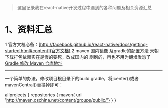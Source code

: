 > 这里记录我在react-native开发过程中遇到的各种问题及相关资源汇总

# 1、资料汇总 

1 官方文档必备：[http://facebook.github.io/react-native/docs/getting-started.html#content](官方文档)
2 maven 国内镜像 及gradle的配置方法
  天朝下载打包依赖实在是慢的要死，改成国内的 刷刷的，再也不用为翻墙发愁了
  [Gradle 修改 Maven 仓库地址](http://www.yrom.net/blog/2015/02/07/change-gradle-maven-repo-url/)
  
----------
  一个简单的办法，修改项目根目录下的build.gradle，将jcenter()或者mavenCentral()替换掉即可：

  allprojects {
      repositories {
          maven{ url 'http://maven.oschina.net/content/groups/public/'}
      }
  }
  

